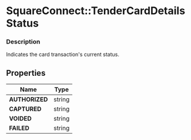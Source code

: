 # SquareConnect::TenderCardDetailsStatus

### Description

Indicates the card transaction's current status.

## Properties
Name | Type
------------ | -------------
**AUTHORIZED** | string
**CAPTURED** | string
**VOIDED** | string
**FAILED** | string


